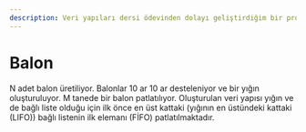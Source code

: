 ```yaml
---
description: Veri yapıları dersi ödevinden dolayı geliştirdiğim bir proje.
---
```


# Balon

N adet balon üretiliyor. Balonlar 10 ar 10 ar desteleniyor ve bir yığın oluşturuluyor. M tanede bir balon patlatılıyor. Oluşturulan veri yapısı yığın ve de bağlı liste olduğu için ilk önce en üst kattaki (yığının en üstündeki kattaki (LIFO)) bağlı listenin ilk elemanı (FİFO) patlatılmaktadır.
